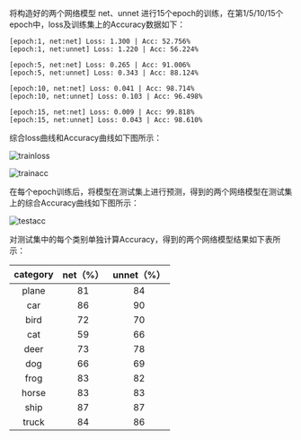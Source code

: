 将构造好的两个网络模型 net、unnet 进行15个epoch的训练，在第1/5/10/15个epoch中，loss及训练集上的Accuracy数据如下：

```
[epoch:1, net:net] Loss: 1.300 | Acc: 52.756% 
[epoch:1, net:unnet] Loss: 1.220 | Acc: 56.224% 
```

```
[epoch:5, net:net] Loss: 0.265 | Acc: 91.006% 
[epoch:5, net:unnet] Loss: 0.343 | Acc: 88.124% 
```

```
[epoch:10, net:net] Loss: 0.041 | Acc: 98.714% 
[epoch:10, net:unnet] Loss: 0.103 | Acc: 96.498% 
```

```
[epoch:15, net:net] Loss: 0.009 | Acc: 99.818% 
[epoch:15, net:unnet] Loss: 0.043 | Acc: 98.610% 
```

综合loss曲线和Accuracy曲线如下图所示：

![trainloss](D:\5-1研一\新生培训\train2\trainloss.png)

![trainacc](D:\5-1研一\新生培训\train2\trainacc.png)

在每个epoch训练后，将模型在测试集上进行预测，得到的两个网络模型在测试集上的综合Accuracy曲线如下图所示：

![testacc](D:\5-1研一\新生培训\train2\testacc.png)

对测试集中的每个类别单独计算Accuracy，得到的两个网络模型结果如下表所示：

| category | net（%） | unnet（%） |
| :------: | :------: | :--------: |
|  plane   |    81    |     84     |
|   car    |    86    |     90     |
|   bird   |    72    |     70     |
|   cat    |    59    |     66     |
|   deer   |    73    |     78     |
|   dog    |    66    |     69     |
|   frog   |    83    |     82     |
|  horse   |    83    |     83     |
|   ship   |    87    |     87     |
|  truck   |    84    |     86     |

